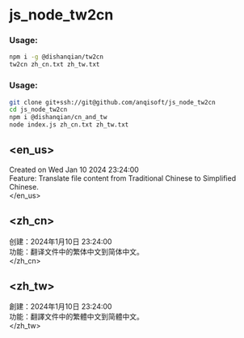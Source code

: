 # js_node_tw2cn

### Usage:
```bash
npm i -g @dishanqian/tw2cn
tw2cn zh_cn.txt zh_tw.txt
```

### Usage:
```bash
git clone git+ssh://git@github.com/anqisoft/js_node_tw2cn
cd js_node_tw2cn
npm i @dishanqian/cn_and_tw
node index.js zh_cn.txt zh_tw.txt
```

## <en_us>
Created on Wed Jan 10 2024 23:24:00<br>
Feature: Translate file content from Traditional Chinese to Simplified Chinese.<br>
</en_us>

## <zh_cn>
创建：2024年1月10日 23:24:00<br>
功能：翻译文件中的繁体中文到简体中文。<br>
</zh_cn>

## <zh_tw>
創建：2024年1月10日 23:24:00<br>
功能：翻譯文件中的繁體中文到简體中文。<br>
</zh_tw>